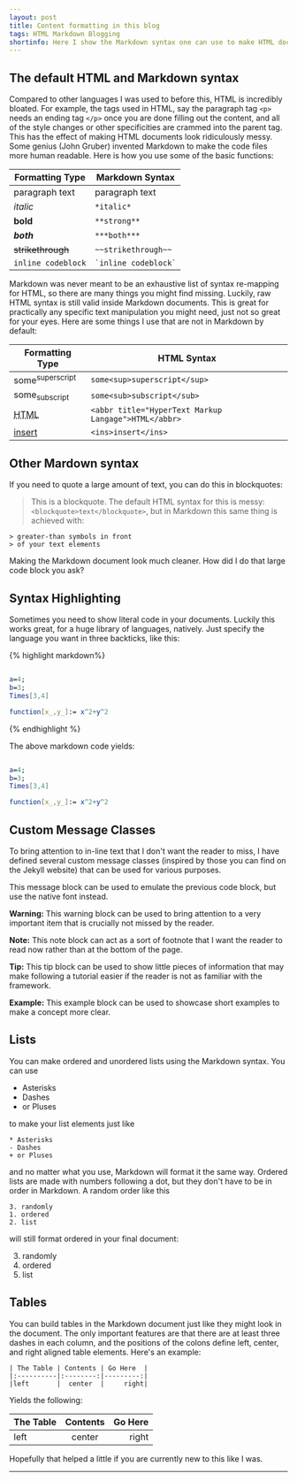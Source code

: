 ```yaml
---
layout: post
title: Content formatting in this blog
tags: HTML Markdown Blogging
shortinfo: Here I show the Markdown syntax one can use to make HTML documents appear on the web, and some of the tools I have built to make reading this blog easier and more appealing.
---
```


## The default HTML and Markdown syntax

Compared to other languages I was used to before this, HTML is incredibly bloated. For example, the tags used in HTML, say the paragraph tag `<p>` needs an ending tag `</p>` once you are done filling out the content, and all of the style changes or other specificities are crammed into the parent tag. This has the effect of making HTML documents look ridiculously messy. Some genius (John Gruber) invented Markdown to make the code files more human readable. Here is how you use some of the basic functions:

| Formatting Type   | Markdown Syntax   |
|-------------------|-------------------|
| paragraph text    | paragraph text    |
| *italic*          |`*italic*`         |
| **bold**          |`**strong**`       |
| ***both***        |`***both***`       |
| ~~strikethrough~~ |`~~strikethrough~~`|
| `inline codeblock`|`` `inline codeblock` ``  |

Markdown was never meant to be an exhaustive list of syntax re-mapping for HTML, so there are many things you might find missing. Luckily, raw HTML syntax is still valid inside Markdown documents. This is great for practically any specific text manipulation you might need, just not so great for your eyes. Here are some things I use that are not in Markdown by default:

| Formatting Type           | HTML Syntax                     |
|---------------------------|---------------------------------|
| some<sup>superscript</sup>| `some<sup>superscript</sup>`    |
| some<sub>subscript</sub>  | `some<sub>subscript</sub>`      |
| <abbr title="HyperText Markup Langage">HTML</abbr> |`<abbr title="HyperText Markup Langage">HTML</abbr>`|
| <ins>insert<ins>          |`<ins>insert</ins>`               |

## Other Mardown syntax

If you need to quote a large amount of text, you can do this in blockquotes:

> This is a blockquote. The default HTML syntax for this is messy:
> `<blockquote>text</blockquote>`, but in Markdown this same thing is achieved with:

```
> greater-than symbols in front
> of your text elements
```
Making the Markdown document look much cleaner. How did I do that large code block you ask?

## Syntax Highlighting

Sometimes you need to show literal code in your documents. Luckily this works great, for a huge library of languages, natively. Just specify the language you want in three backticks, like this:

{% highlight markdown%}
``` mathematica

a=4;
b=3;
Times[3,4]

function[x_,y_]:= x^2+y^2

```
{% endhighlight %}

The above markdown code yields:

``` mathematica

a=4;
b=3;
Times[3,4]

function[x_,y_]:= x^2+y^2

```
## Custom Message Classes

To bring attention to in-line text that I don't want the reader to miss, I have defined several custom message classes (inspired by those you can find on the Jekyll website) that can be used for various purposes.

<div class="message">
  This message block can be used to emulate the previous code block, but use the native font instead.
</div>

<p class="warning"> <b>Warning:</b> This warning block can be used to bring attention to a very important item that is crucially not missed by the reader.</p>

<p class="note"><b>Note:</b> This note block can act as a sort of footnote that I want the reader to read now rather than at the bottom of the page.</p>

<p class="tip"><b>Tip:</b> This tip block can be used to show little pieces of information that may make following a tutorial easier if the reader is not as familiar with the framework.</p>

<p class="example"><b>Example:</b> This example block can be used to showcase short examples to make a concept more clear.</p>

## Lists

You can make ordered and unordered lists using the Markdown syntax. You can use

* Asterisks
* Dashes
* or Pluses

to make your list elements just like

```
* Asterisks
- Dashes
+ or Pluses
```

and no matter what you use, Markdown will format it the same way. Ordered lists are made with numbers following a dot, but they don't have to be in order in Markdown. A random order like this

```
3. randomly
1. ordered
2. list
```
will still format ordered in your final document:

3. randomly
1. ordered
2. list

## Tables

You can build tables in the Markdown document just like they might look in the document. The only important features are that there are at least three dashes in each column, and the positions of the colons define left, center, and right aligned table elements. Here's an example:

```
| The Table | Contents | Go Here  |
|:----------|:--------:|---------:|
|left       |  center  |     right|
```

Yields the following:

| The Table | Contents | Go Here    |
|:----------|:--------:|-----------:|
|left       | center   |  right     |

Hopefully that helped a little if you are currently new to this like I was.

-----
